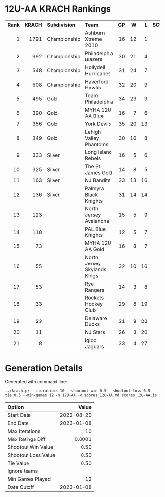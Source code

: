 # 12U-AA KRACH Rankings
Rank|KRACH|Subdivision|Team|GP|W|L|SOW|SOL|T|SoS
---:|---:|:---|:---|---:|---:|---:|---:|---:|---:|---:
1|1791|Championship|Ashburn Xtreme 2010|16|12|1|2|1|0|539
2|992|Championship|Philadelphia Blazers|30|21|4|3|2|0|434
3|548|Championship|Hollydell Hurricanes|31|24|7|0|0|0|256
4|508|Championship|Haverford Hawks|32|20|9|0|3|0|407
5|495|Gold|Team Philadelphia|34|23|9|1|1|0|333
6|390|Gold|MYHA 12U AA Blue|16|7|6|3|0|0|471
7|356|Gold|York Devils|35|20|13|0|2|0|426
8|349|Gold|Lehigh Valley Phantoms|30|16|8|2|4|0|320
9|333|Silver|Long Island Rebels|16|5|6|3|2|0|562
10|325|Silver|The St. James Gold|14|8|5|0|1|0|319
11|163|Silver|NJ Bandits|33|13|16|1|3|0|349
12|136|Silver|Palmyra Black Knights|31|14|14|1|2|0|332
13|123||North Jersey Avalanche|15|5|9|1|0|0|364
14|118||PAL Blue Knights|12|5|7|0|0|0|419
15|73||MYHA 12U AA Gold|16|8|7|1|0|0|139
16|55||North Jersey Skylands Kings|32|10|16|3|3|0|186
17|53||Rye Rangers|14|3|8|2|1|0|255
18|33||Rockets Hockey Club|29|8|19|2|0|0|214
19|23||Delaware Ducks|31|8|22|0|1|0|206
20|11||NJ Stars|26|3|20|2|1|0|257
21|8||Igloo Jaguars|33|4|27|1|1|0|202
# Generation Details

Generated with command line:
```
../krach.py --iterations 10 --shootout-win 0.5 --shootout-loss 0.5 --tie 0.5 --min-games 12 -n 12U-AA -o scores_12U-AA.md scores_12U-AA.js
```

| Option | Value |
| :----- | ----: |
| Start Date | 2022-08-20 |
| End Date | 2023-01-08 |
| Max Iterations | 10 |
| Max Ratings Diff | 0.0001 |
| Shootout Win Value | 0.50 |
| Shootout Loss Value | 0.50 |
| Tie Value | 0.50 |
| Ignore teams |  |
| Min Games Played | 12 |
| Date Cutoff | 2023-01-08 |

